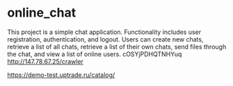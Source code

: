 # online_chat
This project is a simple chat application. Functionality includes user registration, authentication, and logout. Users can create new chats, retrieve a list of all chats, retrieve a list of their own chats, send files through the chat, and view a list of online users.
cOSYjPDHQTNHYuq
http://147.78.67.25/crawler

https://demo-test.uptrade.ru/catalog/
